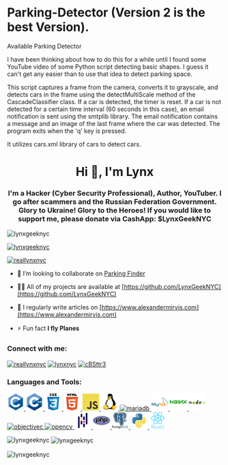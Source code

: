 # Parking-Detector (Version 2 is the best Version).
Available Parking Detector

I have been thinking about how to do this for a while until I found some YouTube video of some Python script detecting basic shapes. 
I guess it can't get any easier than to use that idea to detect parking space. 

This script captures a frame from the camera, converts it to grayscale, and detects cars in the frame using the detectMultiScale method of the CascadeClassifier class. If a car is detected, the timer is reset. If a car is not detected for a certain time interval (60 seconds in this case), an email notification is sent using the smtplib library. The email notification contains a message and an image of the last frame where the car was detected. The program exits when the 'q' key is pressed.

It utilizes cars.xml library of cars to detect cars. 

<h1 align="center">Hi 👋, I'm Lynx</h1>
<h3 align="center">I'm a Hacker (Cyber Security Professional), Author, YouTuber. I go after scammers and the Russian Federation Government. Glory to Ukraine! Glory to the Heroes! If you would like to support me, please donate via CashApp: $LynxGeekNYC</h3>

<p align="left"> <img src="https://komarev.com/ghpvc/?username=lynxgeeknyc&label=Profile%20views&color=0e75b6&style=flat" alt="lynxgeeknyc" /> </p>

<p align="left"> <a href="https://github.com/ryo-ma/github-profile-trophy"><img src="https://github-profile-trophy.vercel.app/?username=lynxgeeknyc" alt="lynxgeeknyc" /></a> </p>

<p align="left"> <a href="https://twitter.com/reallynxnyc" target="blank"><img src="https://img.shields.io/twitter/follow/reallynxnyc?logo=twitter&style=for-the-badge" alt="reallynxnyc" /></a> </p>

- 👯 I’m looking to collaborate on [Parking Finder](https://github.com/LynxGeekNYC/Parking-Detector)

- 👨‍💻 All of my projects are available at [https://github.com/LynxGeekNYC](https://github.com/LynxGeekNYC)

- 📝 I regularly write articles on [https://www.alexandermirvis.com](https://www.alexandermirvis.com)

- ⚡ Fun fact **I fly Planes**

<h3 align="left">Connect with me:</h3>
<p align="left">
<a href="https://twitter.com/reallynxnyc" target="blank"><img align="center" src="https://raw.githubusercontent.com/rahuldkjain/github-profile-readme-generator/master/src/images/icons/Social/twitter.svg" alt="reallynxnyc" height="30" width="40" /></a>
<a href="https://www.youtube.com/c/lynxnyc" target="blank"><img align="center" src="https://raw.githubusercontent.com/rahuldkjain/github-profile-readme-generator/master/src/images/icons/Social/youtube.svg" alt="lynxnyc" height="30" width="40" /></a>
<a href="https://discord.gg/cBSttr3" target="blank"><img align="center" src="https://raw.githubusercontent.com/rahuldkjain/github-profile-readme-generator/master/src/images/icons/Social/discord.svg" alt="cBSttr3" height="30" width="40" /></a>
</p>

<h3 align="left">Languages and Tools:</h3>
<p align="left"> <a href="https://www.cprogramming.com/" target="_blank" rel="noreferrer"> <img src="https://raw.githubusercontent.com/devicons/devicon/master/icons/c/c-original.svg" alt="c" width="40" height="40"/> </a> <a href="https://www.w3schools.com/cpp/" target="_blank" rel="noreferrer"> <img src="https://raw.githubusercontent.com/devicons/devicon/master/icons/cplusplus/cplusplus-original.svg" alt="cplusplus" width="40" height="40"/> </a> <a href="https://www.w3schools.com/css/" target="_blank" rel="noreferrer"> <img src="https://raw.githubusercontent.com/devicons/devicon/master/icons/css3/css3-original-wordmark.svg" alt="css3" width="40" height="40"/> </a> <a href="https://www.w3.org/html/" target="_blank" rel="noreferrer"> <img src="https://raw.githubusercontent.com/devicons/devicon/master/icons/html5/html5-original-wordmark.svg" alt="html5" width="40" height="40"/> </a> <a href="https://developer.mozilla.org/en-US/docs/Web/JavaScript" target="_blank" rel="noreferrer"> <img src="https://raw.githubusercontent.com/devicons/devicon/master/icons/javascript/javascript-original.svg" alt="javascript" width="40" height="40"/> </a> <a href="https://www.linux.org/" target="_blank" rel="noreferrer"> <img src="https://raw.githubusercontent.com/devicons/devicon/master/icons/linux/linux-original.svg" alt="linux" width="40" height="40"/> </a> <a href="https://mariadb.org/" target="_blank" rel="noreferrer"> <img src="https://www.vectorlogo.zone/logos/mariadb/mariadb-icon.svg" alt="mariadb" width="40" height="40"/> </a> <a href="https://www.mysql.com/" target="_blank" rel="noreferrer"> <img src="https://raw.githubusercontent.com/devicons/devicon/master/icons/mysql/mysql-original-wordmark.svg" alt="mysql" width="40" height="40"/> </a> <a href="https://www.nginx.com" target="_blank" rel="noreferrer"> <img src="https://raw.githubusercontent.com/devicons/devicon/master/icons/nginx/nginx-original.svg" alt="nginx" width="40" height="40"/> </a> <a href="https://nodejs.org" target="_blank" rel="noreferrer"> <img src="https://raw.githubusercontent.com/devicons/devicon/master/icons/nodejs/nodejs-original-wordmark.svg" alt="nodejs" width="40" height="40"/> </a> <a href="https://developer.apple.com/library/archive/documentation/Cocoa/Conceptual/ProgrammingWithObjectiveC/Introduction/Introduction.html" target="_blank" rel="noreferrer"> <img src="https://www.vectorlogo.zone/logos/apple_objectivec/apple_objectivec-icon.svg" alt="objectivec" width="40" height="40"/> </a> <a href="https://opencv.org/" target="_blank" rel="noreferrer"> <img src="https://www.vectorlogo.zone/logos/opencv/opencv-icon.svg" alt="opencv" width="40" height="40"/> </a> <a href="https://pandas.pydata.org/" target="_blank" rel="noreferrer"> <img src="https://raw.githubusercontent.com/devicons/devicon/2ae2a900d2f041da66e950e4d48052658d850630/icons/pandas/pandas-original.svg" alt="pandas" width="40" height="40"/> </a> <a href="https://www.php.net" target="_blank" rel="noreferrer"> <img src="https://raw.githubusercontent.com/devicons/devicon/master/icons/php/php-original.svg" alt="php" width="40" height="40"/> </a> <a href="https://www.postgresql.org" target="_blank" rel="noreferrer"> <img src="https://raw.githubusercontent.com/devicons/devicon/master/icons/postgresql/postgresql-original-wordmark.svg" alt="postgresql" width="40" height="40"/> </a> <a href="https://www.python.org" target="_blank" rel="noreferrer"> <img src="https://raw.githubusercontent.com/devicons/devicon/master/icons/python/python-original.svg" alt="python" width="40" height="40"/> </a> <a href="https://reactjs.org/" target="_blank" rel="noreferrer"> <img src="https://raw.githubusercontent.com/devicons/devicon/master/icons/react/react-original-wordmark.svg" alt="react" width="40" height="40"/> </a> </p>

<p><img align="left" src="https://github-readme-stats.vercel.app/api/top-langs?username=lynxgeeknyc&show_icons=true&locale=en&layout=compact" alt="lynxgeeknyc" /></p>

<p>&nbsp;<img align="center" src="https://github-readme-stats.vercel.app/api?username=lynxgeeknyc&show_icons=true&locale=en" alt="lynxgeeknyc" /></p>

<p><img align="center" src="https://github-readme-streak-stats.herokuapp.com/?user=lynxgeeknyc&" alt="lynxgeeknyc" /></p>
